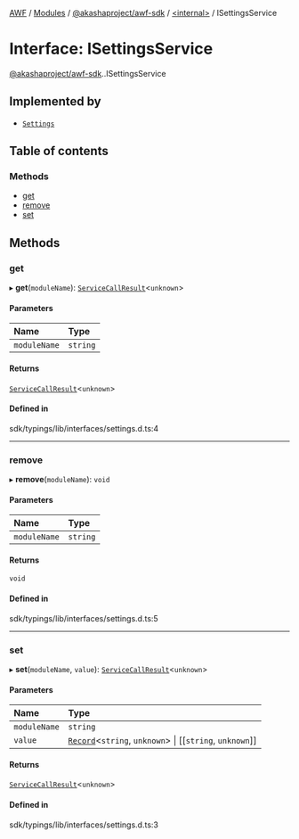 [AWF](../README.md) / [Modules](../modules.md) / [@akashaproject/awf-sdk](../modules/akashaproject_awf_sdk.md) / [<internal\>](../modules/akashaproject_awf_sdk._internal_.md) / ISettingsService

# Interface: ISettingsService

[@akashaproject/awf-sdk](../modules/akashaproject_awf_sdk.md).[<internal>](../modules/akashaproject_awf_sdk._internal_.md).ISettingsService

## Implemented by

- [`Settings`](../classes/akashaproject_awf_sdk._internal_.Settings.md)

## Table of contents

### Methods

- [get](akashaproject_awf_sdk._internal_.ISettingsService.md#get)
- [remove](akashaproject_awf_sdk._internal_.ISettingsService.md#remove)
- [set](akashaproject_awf_sdk._internal_.ISettingsService.md#set)

## Methods

### get

▸ **get**(`moduleName`): [`ServiceCallResult`](../modules/akashaproject_awf_sdk._internal_.md#servicecallresult)<`unknown`\>

#### Parameters

| Name | Type |
| :------ | :------ |
| `moduleName` | `string` |

#### Returns

[`ServiceCallResult`](../modules/akashaproject_awf_sdk._internal_.md#servicecallresult)<`unknown`\>

#### Defined in

sdk/typings/lib/interfaces/settings.d.ts:4

___

### remove

▸ **remove**(`moduleName`): `void`

#### Parameters

| Name | Type |
| :------ | :------ |
| `moduleName` | `string` |

#### Returns

`void`

#### Defined in

sdk/typings/lib/interfaces/settings.d.ts:5

___

### set

▸ **set**(`moduleName`, `value`): [`ServiceCallResult`](../modules/akashaproject_awf_sdk._internal_.md#servicecallresult)<`unknown`\>

#### Parameters

| Name | Type |
| :------ | :------ |
| `moduleName` | `string` |
| `value` | [`Record`](../modules/akashaproject_awf_sdk._internal_.md#record)<`string`, `unknown`\> \| [[`string`, `unknown`]] |

#### Returns

[`ServiceCallResult`](../modules/akashaproject_awf_sdk._internal_.md#servicecallresult)<`unknown`\>

#### Defined in

sdk/typings/lib/interfaces/settings.d.ts:3
